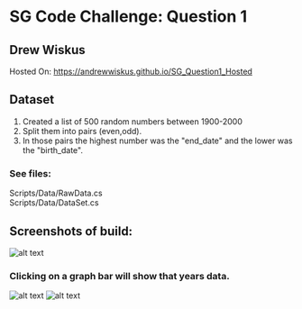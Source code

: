 # SG Code Challenge: Question 1
## Drew Wiskus
Hosted On: https://andrewwiskus.github.io/SG_Question1_Hosted

## Dataset

1. Created a list of 500 random numbers between 1900-2000<br />
2. Split them into pairs (even,odd).<br />
3. In those pairs the highest number was the "end_date" and the lower was the "birth_date".<br />

### See files:
Scripts/Data/RawData.cs<br />
Scripts/Data/DataSet.cs<br />


## Screenshots of build:
![alt text](https://raw.githubusercontent.com/andrewwiskus/SG_Question1/master/OutputImages/output_img1.png)

### Clicking on a graph bar will show that years data.
![alt text](https://raw.githubusercontent.com/andrewwiskus/SG_Question1/master/OutputImages/output_img2.png)
![alt text](https://raw.githubusercontent.com/andrewwiskus/SG_Question1/master/OutputImages/output_img3.png)
